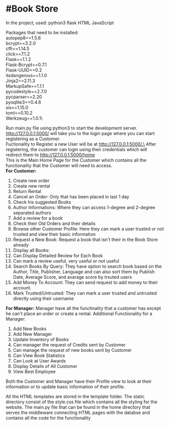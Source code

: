 <h1>#Book Store</h1>
In the project, used: 
python3
flask
HTML
JavaScript

Packages that need to be installed:\
autopep8==1.5.6\
bcrypt==3.2.0\
cffi==1.14.5\
click==7.1.2\
Flask==1.1.2\
Flask-Bcrypt==0.7.1\
Flask-UUID==0.2\
itsdangerous==1.1.0\
Jinja2==2.11.3\
MarkupSafe==1.1.1\
pycodestyle==2.7.0\
pycparser==2.20\
pysqlite3==0.4.6\
six==1.15.0\
toml==0.10.2\
Werkzeug==1.0.1\

Run main.py file using python3 to start the development server.\
http://127.0.0.1:5000/  will take you to the login page where you can start registering as a Customer.\
Fuctionality to Register a new User will be at http://127.0.0.1:5000/.\
After registering, the customer can login using their credentials which will redirect them to http://127.0.0.1:5000/home \
This is the Main Home Page for the Customer which contains all the functionality that the Customer will need to access.\
**For Customer:**
1. Create new order
2. Create new rental
3. Return Rental
4. Cancel an Order: Only that has been placed in last 1 day
5. Check his suggested Books
6. Author Informations: Where they can access 1-degree and 2-degree separated authors
7. Add a review for a book
8. Check their Old Orders and their details
9. Browse other Customer Profile: Here they can mark a user trusted or not trusted and view their basic information
10. Request a New Book: Request a book that isn't their in the Book Store already
11. Display all Books:
   1. Can Display Detailed Review for Each Book
   2. Can mark a review useful, very useful or not useful
12. Search Books By Query: They have option to search book based on the Author, Title, Publisher, Language and can also sort them by Publish Date, Average Score, and avarage score by trsuted users
13. Add Money To Account: They can send request to add money to their account.
14. Mark Trusted/Untrusted: They can mark a user trusted and untrusted directly using their username

**For Manager:**
Manager have all the functinality that a customer has except he can't place an order or create a rental. 
Additional Functionality for a Manager:
1. Add New Books
2. Add New Manager
3. Update Inventory of Books
4. Can manager the request of Credits sent by Customer
5. Can manage the request of new books sent by Customer
6. Can View Book Statistics 
7. Can Look at User Awards
8. Display Details of All Customer
9. View Best Employee

Both the Customer and Manager have their Profile view to look at their information or to update basic information of their profile.

All the HTML templates are stored in the template folder. The static directory consist of the style.css file which contains all the styling for the website.
The main.py file that can be found in the home directory that serves the middleware connecting HTML pages with the databse and contains all the code for the functionality
